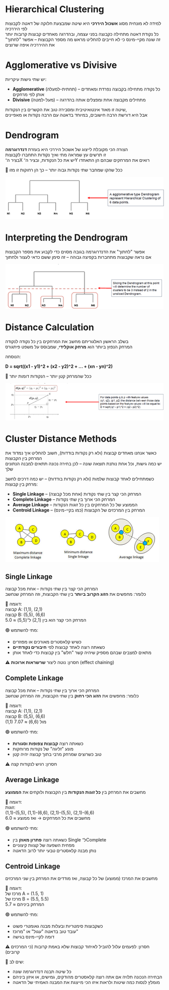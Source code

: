 # Hierarchical Clustering

למידה לא מונחית מסוג **אשכול היררכי** היא שיטה שמבצעת חלוקה של דאטה לקבוצות לפי היררכיה  
כל נקודת דאטה מתחילה כקבוצה בפני עצמה, ובהדרגה מאחדים קבוצות קרובות יותר  
זה שונה מקיי-מינס כי לא חייבים להחליט מראש מה מספר הקבוצות – אפשר "לחתוך" את ההיררכיה איפה שרוצים

# Agglomerative vs Divisive

יש שתי גישות עיקריות:

- **Agglomerative** (תחתית-למעלה) – כל נקודה מתחילה בקבוצה נפרדת ומאחדים אותן לפי מרחקים
- **Divisive** (מעל-למטה) – מתחילים מקבוצה אחת ומפצלים אותה בהדרגה

שיטה זו מאוד אינטואיטיבית ומסבירה טוב את הקשרים בין הנקודות,  
אבל היא דורשת הרבה חישובים, במיוחד בדאטה עם הרבה נקודות או מאפיינים

# Dendrogram

הצורה הכי מקובלת לייצוג של אשכול היררכי היא בעזרת **דנדרוגרמה**  
זו תרשים עץ שמראה מתי ואיך נקודות התחברו לקבוצות  
בציר ה־X יש את כל הנקודות, ובציר ה־Y רואים את המרחקים שבהם הן התאחדו

🔸 ככל שהקו שמחבר שתי נקודות גבוה יותר – כך הן רחוקות זו מזו

<img src="hier1.png" style="image: 80%" />

# Interpreting the Dendrogram

אפשר "לחתוך" את הדנדרוגרמה בגובה מסוים כדי לקבוע את מספר הקבוצות  
אם נראה שקבוצות מתחברות בקפיצה גבוהה – זה סימן ששם כדאי לעצור ולחתוך

<img src="hier2.png" style="image: 80%" />

# Distance Calculation

בשלב הראשון האלגוריתם מחשב את המרחקים בין כל נקודה לנקודה  
המרחק הנפוץ ביותר הוא **מרחק אוקלידי**, שמבוסס על משפט פיתגורס

הנוסחה:

**D = sqrt((x1 - y1)^2 + (x2 - y2)^2 + ... + (xn - yn)^2)**

📌 ככל שהמרחק קטן יותר – הנקודות דומות יותר

<img src="hier3.png" style="image: 80%" />

# Cluster Distance Methods

כאשר אנחנו מאחדים קבוצות (ולא רק נקודות בודדות), חשוב להחליט איך נמדוד את המרחק בין הקבוצות  
יש כמה גישות, וכל אחת נותנת תוצאה שונה – לכן בחירה נכונה תתאים למבנה הנתונים שלך

כשמתחילים לאחד קבוצות שלמות (ולא רק נקודות בודדות) – יש כמה דרכים לחשב מרחק בין קבוצות:

- **Single Linkage** – המרחק הכי קצר בין שתי נקודות (אחת מכל קבוצה)
- **Complete Linkage** – המרחק הכי ארוך בין שתי נקודות
- **Average Linkage** – הממוצע של כל המרחקים בין כל זוגות הנקודות
- **Centroid Linkage** – המרחק בין המרכזים של הקבוצות (כמו בקיי-מינס)

<img src="hier4.png" style="image: 80%" />

## Single Linkage  
המרחק הכי קצר בין שתי נקודות – אחת מכל קבוצה  
כלומר: מחפשים את **הזוג הקרוב ביותר** בין שתי הקבוצות, וזה המרחק שנחשב

📌 דוגמה:  
קבוצה A: (1,1), (2,1)  
קבוצה B: (5,5), (6,6)  
המרחק הכי קצר הוא בין (2,1) ל־(5,5) ≈ 5.0

🟢 מתי להשתמש:  
- כשיש קלאסטרים מאורכים או מפוזרים  
- כשאתה רוצה לאחד קבוצות לפי **חיבורים נקודתיים**  
- מתאים למצבים שבהם מספיק שיהיה קשר "חלש" בין קבוצות כדי לאחד אותן

⚠️ חסרון: נוטה ליצור **שרשראות ארוכות** (effect chaining)

## Complete Linkage  
המרחק הכי ארוך בין שתי נקודות – אחת מכל קבוצה  
כלומר: מחפשים את **הזוג הכי רחוק** בין שתי הקבוצות, וזה המרחק שנחשב

📌 דוגמה:  
קבוצה A: (1,1), (2,1)  
קבוצה B: (5,5), (6,6)  
(1,1) מול (6,6) ≈ 7.07

🟢 מתי להשתמש:  
- כשאתה רוצה **קבוצות צפופות וסגורות**  
- מונע "זליגה" של נקודות מרוחקות  
- טוב כשרוצים שמרחק מרבי בתוך קבוצה יהיה קטן

⚠️ חסרון: רגיש לנקודות קצה

## Average Linkage  
מחשבים את המרחק בין **כל זוגות הנקודות** בין הקבוצות ולוקחים את **הממוצע**

📌 דוגמה:  
זוגות:  
(1,1)-(5,5), (1,1)-(6,6), (2,1)-(5,5), (2,1)-(6,6)  
מחשבים את כל המרחקים → ואז ממוצע ≈ 6.0

🟢 מתי להשתמש:  
- כשאתה רוצה **פתרון מאוזן** בין Single ל־Complete  
- מפחית השפעה של קצוות קיצוניים  
- נותן מבנה קלאסטרים טבעי יותר לרוב הדאטה

## Centroid Linkage  
מחשבים את המרכז (ממוצע) של כל קבוצה, ואז מודדים את המרחק בין שני המרכזים

📌 דוגמה:  
מרכז של A = (1.5, 1)  
מרכז של B = (5.5, 5.5)  
המרחק ביניהם ≈ 5.7

🟢 מתי להשתמש:  
- כשקבוצות סימטריות ובעלות מבנה גאומטרי פשוט  
- עובד טוב בדאטה "עגול" או "מרוכז"  
- דומה לקיי-מינס בגישה

⚠️ חסרון: לפעמים עלול להוביל לאיחוד קבוצות שלא באמת קרובות (כי המרכזים קרובים)

📌 שים לב:  
- כל שיטה תבנה דנדרוגרמה שונה  
- הבחירה הנכונה תלויה אם אתה רוצה קלאסטרים מהודקים, גמישים, או איזון ביניהם  
- מומלץ לנסות כמה שיטות ולראות איזו הכי מייצגת את המבנה האמיתי של הדאטה
